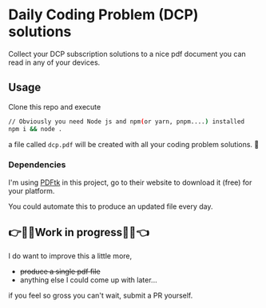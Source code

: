 # Daily Coding Problem (DCP) solutions

Collect your DCP subscription solutions to a nice pdf document you can read in any of your devices.


## Usage

Clone this repo and execute
``` bash
// Obviously you need Node js and npm(or yarn, pnpm....) installed 
npm i && node .
```
a file called `dcp.pdf` will be created with all your coding problem solutions. :see_no_evil:

### Dependencies
I'm using [PDFtk](https://www.pdflabs.com/tools/pdftk-the-pdf-toolkit/) in this project, go to their website to download it (free) for your platform.

You could automate this to produce an updated file every day.

## :point_right::see_no_evil::construction_worker:Work in progress:construction_worker::see_no_evil::point_left:

I do want to improve this a little more,

- ~~produce a single pdf file~~
- anything else I could come up with later...

 if you feel so gross you can't wait, submit a PR yourself.
